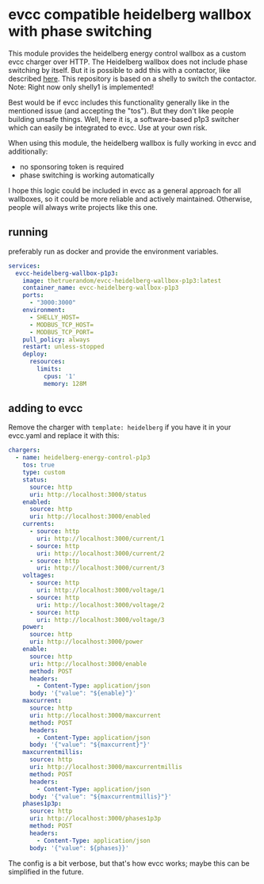 # evcc compatible heidelberg wallbox with phase switching

This module provides the heidelberg energy control wallbox as a custom evcc charger over HTTP.
The Heidelberg wallbox does not include phase switching by itself. But it is possible to add this with a contactor, 
like described [here](https://github.com/evcc-io/evcc/issues/13162).
This repository is based on a shelly to switch the contactor.  
Note: Right now only shelly1 is implemented!

Best would be if evcc includes this functionality generally like in the mentioned issue (and accepting the "tos"). 
But they don't like people building unsafe things. 
Well, here it is, a software-based p1p3 switcher which can easily be integrated to evcc. Use at your own risk.

When using this module, the heidelberg wallbox is fully working in evcc and additionally:
- no sponsoring token is required
- phase switching is working automatically

I hope this logic could be included in evcc as a general approach for all wallboxes, so it could be more reliable and actively maintained.
Otherwise, people will always write projects like this one.


## running
preferably run as docker and provide the environment variables.

```yaml
services:
  evcc-heidelberg-wallbox-p1p3:
    image: thetruerandom/evcc-heidelberg-wallbox-p1p3:latest
    container_name: evcc-heidelberg-wallbox-p1p3
    ports:
      - "3000:3000"
    environment:
      - SHELLY_HOST=
      - MODBUS_TCP_HOST=
      - MODBUS_TCP_PORT=
    pull_policy: always
    restart: unless-stopped
    deploy:
      resources:
        limits:
          cpus: '1'
          memory: 128M
```

## adding to evcc
Remove the charger with `template: heidelberg` if you have it in your evcc.yaml and replace it with this:
```yaml
chargers:
  - name: heidelberg-energy-control-p1p3
    tos: true
    type: custom
    status:
      source: http
      uri: http://localhost:3000/status
    enabled:
      source: http
      uri: http://localhost:3000/enabled
    currents:
      - source: http
        uri: http://localhost:3000/current/1
      - source: http
        uri: http://localhost:3000/current/2
      - source: http
        uri: http://localhost:3000/current/3
    voltages:
      - source: http
        uri: http://localhost:3000/voltage/1
      - source: http
        uri: http://localhost:3000/voltage/2
      - source: http
        uri: http://localhost:3000/voltage/3
    power:
      source: http
      uri: http://localhost:3000/power
    enable:
      source: http
      uri: http://localhost:3000/enable
      method: POST
      headers:
        - Content-Type: application/json
      body: '{"value": "${enable}"}'
    maxcurrent:
      source: http
      uri: http://localhost:3000/maxcurrent
      method: POST
      headers:
        - Content-Type: application/json
      body: '{"value": "${maxcurrent}"}'
    maxcurrentmillis:
      source: http
      uri: http://localhost:3000/maxcurrentmillis
      method: POST
      headers:
        - Content-Type: application/json
      body: '{"value": "${maxcurrentmillis}"}'
    phases1p3p:
      source: http
      uri: http://localhost:3000/phases1p3p
      method: POST
      headers:
        - Content-Type: application/json
      body: '{"value": ${phases}}'
```

The config is a bit verbose, but that's how evcc works; maybe this can be simplified in the future. 


